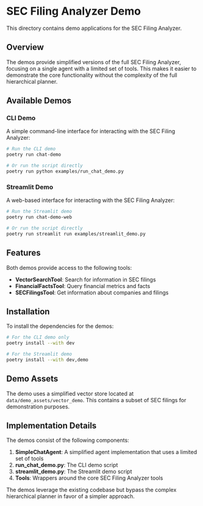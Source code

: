 # SEC Filing Analyzer Demo

This directory contains demo applications for the SEC Filing Analyzer.

## Overview

The demos provide simplified versions of the full SEC Filing Analyzer, focusing on a single agent with a limited set of tools. This makes it easier to demonstrate the core functionality without the complexity of the full hierarchical planner.

## Available Demos

### CLI Demo

A simple command-line interface for interacting with the SEC Filing Analyzer:

```bash
# Run the CLI demo
poetry run chat-demo

# Or run the script directly
poetry run python examples/run_chat_demo.py
```

### Streamlit Demo

A web-based interface for interacting with the SEC Filing Analyzer:

```bash
# Run the Streamlit demo
poetry run chat-demo-web

# Or run the script directly
poetry run streamlit run examples/streamlit_demo.py
```

## Features

Both demos provide access to the following tools:

- **VectorSearchTool**: Search for information in SEC filings
- **FinancialFactsTool**: Query financial metrics and facts
- **SECFilingsTool**: Get information about companies and filings

## Installation

To install the dependencies for the demos:

```bash
# For the CLI demo only
poetry install --with dev

# For the Streamlit demo
poetry install --with dev,demo
```

## Demo Assets

The demo uses a simplified vector store located at `data/demo_assets/vector_demo`. This contains a subset of SEC filings for demonstration purposes.

## Implementation Details

The demos consist of the following components:

1. **SimpleChatAgent**: A simplified agent implementation that uses a limited set of tools
2. **run_chat_demo.py**: The CLI demo script
3. **streamlit_demo.py**: The Streamlit demo script
4. **Tools**: Wrappers around the core SEC Filing Analyzer tools

The demos leverage the existing codebase but bypass the complex hierarchical planner in favor of a simpler approach.
